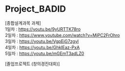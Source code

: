# Project_BADID

[종합설계과목 과제]  
1일차 : https://youtu.be/9yURTTK78ro  
2일차 : https://www.youtube.com/watch?v=MjPC2FrOhro  
3일차 : https://youtu.be/VgpEjG7zgyI  
4일차 : https://youtu.be/GhkIEaz-PxA  
5일차 : https://youtu.be/mGEmT3adLZ0  

[졸업프로젝트 (창의경진대회)]

